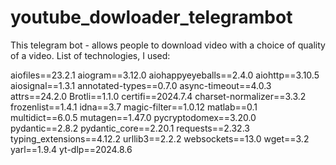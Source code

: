 # youtube_dowloader_telegrambot


This telegram bot - allows people to download video with a choice of quality of a video.
List of technologies, I used:

aiofiles==23.2.1
aiogram==3.12.0
aiohappyeyeballs==2.4.0
aiohttp==3.10.5
aiosignal==1.3.1
annotated-types==0.7.0
async-timeout==4.0.3
attrs==24.2.0
Brotli==1.1.0
certifi==2024.7.4
charset-normalizer==3.3.2
frozenlist==1.4.1
idna==3.7
magic-filter==1.0.12
matlab==0.1
multidict==6.0.5
mutagen==1.47.0
pycryptodomex==3.20.0
pydantic==2.8.2
pydantic_core==2.20.1
requests==2.32.3
typing_extensions==4.12.2
urllib3==2.2.2
websockets==13.0
wget==3.2
yarl==1.9.4
yt-dlp==2024.8.6

